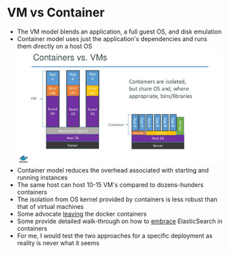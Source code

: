 # VM vs Container #

* The VM model blends an application, a full guest OS, and disk emulation
* Container model uses just the application's dependencies and runs them directly on a host OS
![Virtual Machine vs. Container](../../media/vm-vs-container.jpg)
* Container model reduces the overhead associated with starting and running instances
* The same host can host 10-15 VM's compared to dozens-hunders containers
* The isolation from OS kernel provided by containers is less robust than that of virtual machines
* Some advocate <a href="https://blog.abevoelker.com/why-i-dont-use-docker-much-anymore/" target="_blank">leaving</a> the docker containers
* Some provide detailed walk-through on how to <a href="https://medium.appbase.io/how-to-scale-and-migrate-elasticsearch-with-docker-10179930d7c9" target="_blank">embrace</a> ElasticSearch in containers
* For me, I would test the two approaches for a specific deployment as reality is never what it seems
